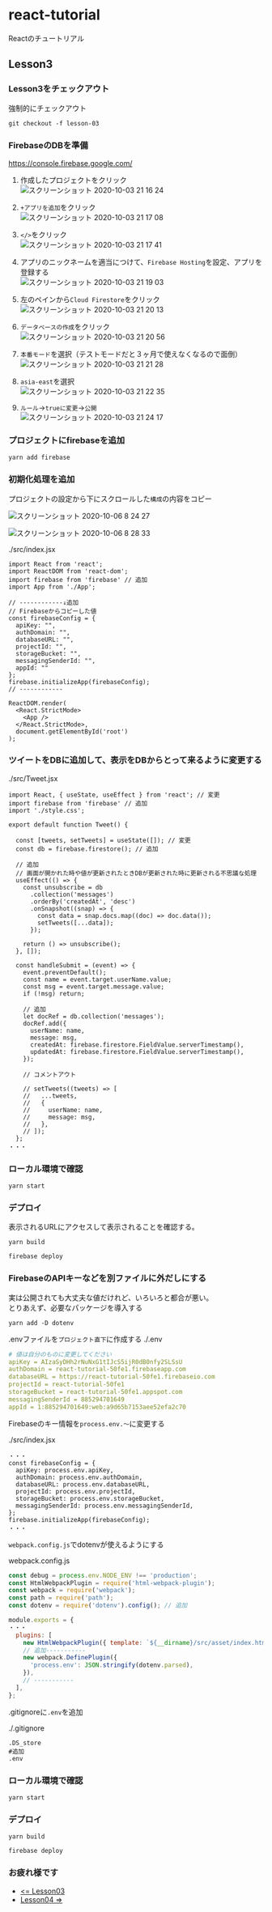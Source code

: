 # react-tutorial

Reactのチュートリアル

## Lesson3

### Lesson3をチェックアウト

強制的にチェックアウト

``` shell
git checkout -f lesson-03
```

### FirebaseのDBを準備

https://console.firebase.google.com/

1. 作成したプロジェクトをクリック  
![スクリーンショット 2020-10-03 21 16 24](https://user-images.githubusercontent.com/1374058/94991597-328e2180-05bf-11eb-9531-d37f4ad928ae.png)

1. `+アプリを追加`をクリック  
![スクリーンショット 2020-10-03 21 17 08](https://user-images.githubusercontent.com/1374058/94991599-33bf4e80-05bf-11eb-89af-51a7150642bf.png)

1. `</>`をクリック  
![スクリーンショット 2020-10-03 21 17 41](https://user-images.githubusercontent.com/1374058/94991600-33bf4e80-05bf-11eb-82d0-c9cb2e482c79.png)

1. アプリのニックネームを適当につけて、`Firebase Hosting`を設定、アプリを登録する  
![スクリーンショット 2020-10-03 21 19 03](https://user-images.githubusercontent.com/1374058/94991601-3457e500-05bf-11eb-8461-db0b3158411c.png)

1. 左のペインから`Cloud Firestore`をクリック  
![スクリーンショット 2020-10-03 21 20 13](https://user-images.githubusercontent.com/1374058/94991602-3457e500-05bf-11eb-806c-8fa79c9a07d0.png)

1. `データベースの作成`をクリック  
![スクリーンショット 2020-10-03 21 20 56](https://user-images.githubusercontent.com/1374058/94991603-34f07b80-05bf-11eb-98e3-c6c57fd1c29c.png)

1. `本番モード`を選択（テストモードだと３ヶ月で使えなくなるので面倒）  
![スクリーンショット 2020-10-03 21 21 28](https://user-images.githubusercontent.com/1374058/94991604-35891200-05bf-11eb-9339-c5a3d3171938.png)

1. `asia-east`を選択  
![スクリーンショット 2020-10-03 21 22 35](https://user-images.githubusercontent.com/1374058/94991605-35891200-05bf-11eb-933b-f5f74ac93a27.png)

1. `ルール`->`trueに変更`->`公開`  
![スクリーンショット 2020-10-03 21 24 17](https://user-images.githubusercontent.com/1374058/94991606-3621a880-05bf-11eb-80ac-c5df38f1a4b6.png)

### プロジェクトにfirebaseを追加

``` shell
yarn add firebase
```

### 初期化処理を追加

プロジェクトの設定から下にスクロールした`構成`の内容をコピー

![スクリーンショット 2020-10-06 8 24 27](https://user-images.githubusercontent.com/1374058/95141990-8e1e0200-07ad-11eb-9dbc-9af49fa27332.png)

![スクリーンショット 2020-10-06 8 28 33](https://user-images.githubusercontent.com/1374058/95142759-65970780-07af-11eb-8007-6db640714695.png)

./src/index.jsx

```JSX
import React from 'react';
import ReactDOM from 'react-dom';
import firebase from 'firebase' // 追加
import App from './App';

// ------------↓追加
// Firebaseからコピーした値
const firebaseConfig = {
  apiKey: "",
  authDomain: "",
  databaseURL: "",
  projectId: "",
  storageBucket: "",
  messagingSenderId: "",
  appId: ""
};
firebase.initializeApp(firebaseConfig);
// ------------

ReactDOM.render(
  <React.StrictMode>
    <App />
  </React.StrictMode>,
  document.getElementById('root')
);
```

### ツイートをDBに追加して、表示をDBからとって来るように変更する

./src/Tweet.jsx

``` JSX
import React, { useState, useEffect } from 'react'; // 変更
import firebase from 'firebase' // 追加
import './style.css';

export default function Tweet() {

  const [tweets, setTweets] = useState([]); // 変更
  const db = firebase.firestore(); // 追加

  // 追加
  // 画面が開かれた時や値が更新されたときDBが更新された時に更新される不思議な処理
  useEffect(() => {
    const unsubscribe = db
      .collection('messages')
      .orderBy('createdAt', 'desc')
      .onSnapshot((snap) => {
        const data = snap.docs.map((doc) => doc.data());
        setTweets([...data]);
      });

    return () => unsubscribe();
  }, []);

  const handleSubmit = (event) => {
    event.preventDefault();
    const name = event.target.userName.value;
    const msg = event.target.message.value;
    if (!msg) return;

    // 追加
    let docRef = db.collection('messages');
    docRef.add({
      userName: name,
      message: msg,
      createdAt: firebase.firestore.FieldValue.serverTimestamp(),
      updatedAt: firebase.firestore.FieldValue.serverTimestamp(),
    });

    // コメントアウト

    // setTweets((tweets) => [
    //   ...tweets,
    //   {
    //     userName: name,
    //     message: msg,
    //   },
    // ]);
  };
・・・
```

### ローカル環境で確認

``` shell
yarn start
```

### デプロイ

表示されるURLにアクセスして表示されることを確認する。

``` shell
yarn build
```

``` shell
firebase deploy
```

### FirebaseのAPIキーなどを別ファイルに外だしにする

実は公開されても大丈夫な値だけれど、いろいろと都合が悪い。  
とりあえず、必要なパッケージを導入する

``` shell
yarn add -D dotenv
```

.envファイルを`プロジェクト直下`に作成する
./.env

``` yaml
# 値は自分のものに変更してください
apiKey = AIzaSyDHh2rNuNxG1tIJcS5ijR0dB0nfy2SLSsU
authDomain = react-tutorial-50fe1.firebaseapp.com
databaseURL = https://react-tutorial-50fe1.firebaseio.com
projectId = react-tutorial-50fe1
storageBucket = react-tutorial-50fe1.appspot.com
messagingSenderId = 885294701649
appId = 1:885294701649:web:a9d65b7153aee52efa2c70
```

Firebaseのキー情報を`process.env.〜`に変更する

./src/index.jsx

```JSX
・・・
const firebaseConfig = {
  apiKey: process.env.apiKey,
  authDomain: process.env.authDomain,
  databaseURL: process.env.databaseURL,
  projectId: process.env.projectId,
  storageBucket: process.env.storageBucket,
  messagingSenderId: process.env.messagingSenderId,
};
firebase.initializeApp(firebaseConfig);
・・・
```

`webpack.config.js`でdotenvが使えるようにする

webpack.config.js

``` javascript
const debug = process.env.NODE_ENV !== 'production';
const HtmlWebpackPlugin = require('html-webpack-plugin');
const webpack = require('webpack');
const path = require('path');
const dotenv = require('dotenv').config(); // 追加

module.exports = {
・・・
  plugins: [
    new HtmlWebpackPlugin({ template: `${__dirname}/src/asset/index.html` }),
    // 追加-----------
    new webpack.DefinePlugin({
      'process.env': JSON.stringify(dotenv.parsed),
    }),
    // -----------
  ],
};

```

.gitignoreに`.env`を追加

./.gitignore

``` shell
.DS_store
#追加
.env
```

### ローカル環境で確認

``` shell
yarn start
```

### デプロイ

``` shell
yarn build
```

``` shell
firebase deploy
```

### お疲れ様です

- [<= Lesson03](https://github.com/NwHub/react-tutorial/tree/lesson-03)
- [Lesson04 =>](https://github.com/NwHub/react-tutorial/tree/lesson-04)
